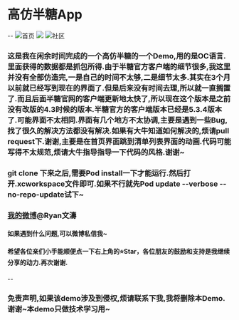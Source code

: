 # 高仿半糖App

--
![首页](http://i4.piimg.com/f2967b307c175c04.gif)
![](http://i4.piimg.com/210b7abc6b451063.gif)
![社区](http://i4.piimg.com/b1422d07a483018a.gif)

### 这是我在闲余时间完成的一个高仿半糖的一个Demo,用的是OC语言.里面获得的数据都是抓包所得.由于半糖官方客户端的细节很多,我这里并没有全部仿造完,一是自己的时间不太够,二是细节太多.其实在3个月以前就已经写到现在的界面了.但是后来没有时间去理,所以就一直搁置了.而且后面半糖官网的客户端更新地太快了,所以现在这个版本是之前没有改版的4.3时候的版本.半糖官方的客户端版本已经是5.3.4版本了.可能界面不太相同.界面有几个地方不太协调,主要是遇到一些Bug,找了很久的解决方法都没有解决.如果有大牛知道如何解决的,烦请pull request下.谢谢,主要是在首页界面跳到清单列表界面的动画.代码可能写得不太规范,烦请大牛指导指导一下代码的风格.谢谢~


### git clone 下来之后,需要Pod install一下才能运行.然后打开.xcworkspace文件即可.如果不行就先Pod update --verbose --no-repo-update试下~

### [我的微博](http://weibo.com/ryan234515201/home?wvr=5&lf=reg)@Ryan文濤

#### 如果遇到什么问题,可以微博私信我~

#### 希望各位亲们小手能顺便点一下右上角的⭐️Star，各位朋友的鼓励和支持是我继续分享的动力.再次谢谢.

--

### 免责声明,如果该demo涉及到侵权,烦请联系下我,我将删除本Demo.谢谢~本demo只做技术学习用~